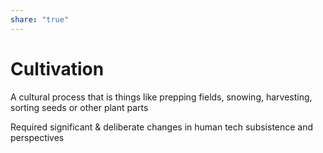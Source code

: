 ```yaml
---  
share: "true"  
---  
```

# Cultivation  
A cultural process that is things like prepping fields, snowing, harvesting, sorting seeds or other plant parts  
  
Required significant & deliberate changes in human tech subsistence and perspectives  
  

